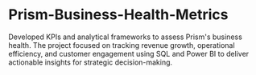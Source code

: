 # Prism-Business-Health-Metrics
Developed KPIs and analytical frameworks to assess Prism's business health. The project focused on tracking revenue growth, operational efficiency, and customer engagement using SQL and Power BI to deliver actionable insights for strategic decision-making.
